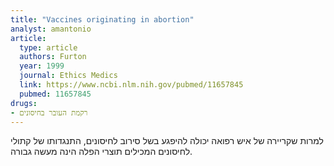 ```yaml
---
title: "Vaccines originating in abortion"
analyst: amantonio
article:
  type: article
  authors: Furton
  year: 1999
  journal: Ethics Medics
  link: https://www.ncbi.nlm.nih.gov/pubmed/11657845
  pubmed: 11657845
drugs:
- רקמת העובר בחיסונים
---
```


למרות שקריירה של איש רפואה יכולה להיפגע בשל סירוב לחיסונים, התנגדותו של קתולי לחיסונים המכילים תוצרי הפלה הינה מעשה גבורה.
